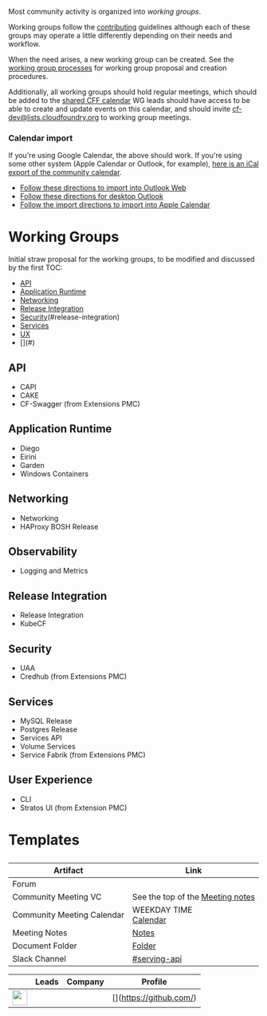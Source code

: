 Most community activity is organized into _working groups_.

Working groups follow the [contributing](../CONTRIBUTING.md) guidelines although
each of these groups may operate a little differently depending on their needs
and workflow.

When the need arises, a new working group can be created. See the
[working group processes](../mechanics/WORKING-GROUP-PROCESSES.md) for working
group proposal and creation procedures.

Additionally, all working groups should hold regular meetings, which should be
added to the
[shared CFF calendar](https://calendar.google.com/calendar/u/0/embed?src=cloudfoundry.org_oedb0ilotg5udspdlv32a5vc78@group.calendar.google.com)
WG leads should have access to be able to create and update events on this
calendar, and should invite cf-dev@lists.cloudfoundry.org to working group
meetings.

### Calendar import

If you're using Google Calendar, the above should work. If you're using some
other system (Apple Calendar or Outlook, for example),
[here is an iCal export of the community calendar](https://calendar.google.com/calendar/ical/cloudfoundry.org_oedb0ilotg5udspdlv32a5vc78@group.calendar.google.com/public/basic.ics).

- [Follow these directions to import into Outlook Web](https://support.office.com/en-us/article/import-or-subscribe-to-a-calendar-in-outlook-on-the-web-503ffaf6-7b86-44fe-8dd6-8099d95f38df)
- [Follow these directions for desktop Outlook](https://support.office.com/en-us/article/See-your-Google-Calendar-in-Outlook-C1DAB514-0AD4-4811-824A-7D02C5E77126)
- [Follow the import directions to import into Apple Calendar](https://support.apple.com/guide/calendar/import-or-export-calendars-icl1023/mac)

# Working Groups

Initial straw proposal for the working groups, to be modified and discussed by the first TOC:

- [API](#api)
- [Application Runtime](#application-runtime)
- [Networking](#networking)
- [Release Integration](#release-integration)
- [Security](#security)(#release-integration)
- [Services](#services)
- [UX](#ux)
- [<Working group name>](#<Working group name>)

## API
- CAPI
- CAKE
- CF-Swagger (from Extensions PMC)

## Application Runtime
- Diego
- Eirini
- Garden
- Windows Containers

## Networking
- Networking
- HAProxy BOSH Release

## Observability
- Logging and Metrics

## Release Integration
- Release Integration
- KubeCF

## Security
- UAA
- Credhub (from Extensions PMC)

## Services
- MySQL Release
- Postgres Release
- Services API
- Volume Services
- Service Fabrik (from Extensions PMC)

## User Experience
- CLI
- Stratos UI (from Extension PMC)

# Templates
## <Working group name>

<GitHub repositories>

| Artifact                   | Link                                                                                                                                                          |
| -------------------------- | ------------------------------------------------------------------------------------------------------------------------------------------------------------- |
| Forum                      | []()                                                                                           |
| Community Meeting VC       | See the top of the [Meeting notes]()                                      |
| Community Meeting Calendar | WEEKDAY TIME <br>[Calendar]() |
| Meeting Notes              | [Notes]()                                                                 |
| Document Folder            | [Folder]()                                                                       |
| Slack Channel              | [#serving-api]()                                                                                                |

| &nbsp;                                                   | Leads            | Company | Profile                                 |
| -------------------------------------------------------- | ---------------- | ------- | --------------------------------------- |
| <img width="30px" src="https://github.com/"> | <name>       | <company>  | [<GitHub handle>](https://github.com/<GitHub handle>) |

